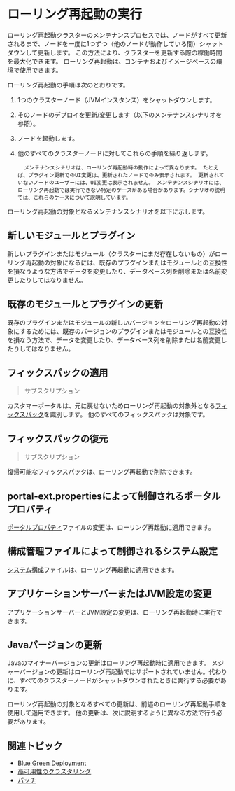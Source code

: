 # ローリング再起動の実行

ローリング再起動クラスターのメンテナンスプロセスでは、ノードがすべて更新されるまで、ノードを一度に1つずつ（他のノードが動作している間）シャットダウンして更新します。 この方法により、クラスターを更新する際の稼働時間を最大化できます。 ローリング再起動は、コンテナおよびイメージベースの環境で使用できます。

ローリング再起動の手順は次のとおりです。

1.  1つのクラスターノード（JVMインスタンス）をシャットダウンします。

2.  そのノードのデプロイを更新/変更します（以下のメンテナンスシナリオを参照）。

3.  ノードを起動します。

4.  他のすべてのクラスターノードに対してこれらの手順を繰り返します。

    ``` note::
      メンテナンスシナリオは、ローリング再起動時の動作によって異なります。 たとえば、プラグイン更新でのUI変更は、更新されたノードでのみ表示されます。 更新されていないノードのユーザーには、UI変更は表示されません。 メンテナンスシナリオには、ローリング再起動では実行できない特定のケースがある場合があります。シナリオの説明では、これらのケースについて説明しています。
    ```

ローリング再起動の対象となるメンテナンスシナリオを以下に示します。

## 新しいモジュールとプラグイン

新しいプラグインまたはモジュール（クラスターにまだ存在しないもの）がローリング再起動の対象になるには、既存のプラグインまたはモジュールとの互換性を損なうような方法でデータを変更したり、データベース列を削除または名前変更したりしてはなりません。

## 既存のモジュールとプラグインの更新

既存のプラグインまたはモジュールの新しいバージョンをローリング再起動の対象にするためには、既存のバージョンのプラグインまたはモジュールとの互換性を損なう方法で、データを変更したり、データベース列を削除または名前変更したりしてはなりません。

## フィックスパックの適用

> サブスクリプション

カスタマーポータルは、元に戻せないためローリング再起動の対象外となる[フィックスパック](../patching-dxp-7-3-and-earlier.md)を識別します。 他のすべてのフィックスパックは対象です。

## フィックスパックの復元

> サブスクリプション

復帰可能なフィックスパックは、ローリング再起動で削除できます。

## portal-ext.propertiesによって制御されるポータルプロパティ

[ポータルプロパティ](../../reference/portal-properties.md)ファイルの変更は、ローリング再起動に適用できます。

## 構成管理ファイルによって制御されるシステム設定

[システム構成](../../reference/system-properties.md)ファイルは、ローリング再起動に適用できます。

## アプリケーションサーバーまたはJVM設定の変更

アプリケーションサーバーとJVM設定の変更は、ローリング再起動時に実行できます。

## Javaバージョンの更新

Javaのマイナーバージョンの更新はローリング再起動時に適用できます。 メジャーバージョンの更新はローリング再起動ではサポートされていません。代わりに、すべてのクラスターノードがシャットダウンされたときに実行する必要があります。

ローリング再起動の対象となるすべての更新は、前述のローリング再起動手順を使用して適用できます。 他の更新は、次に説明するように異なる方法で行う必要があります。

## 関連トピック

  - [Blue Green Deployment](./blue-green-deployments.md)
  - [高可用性のクラスタリング](../../setting-up-liferay/clustering-for-high-availability.md)
  - [パッチ](../patching-dxp-7-3-and-earlier.md)